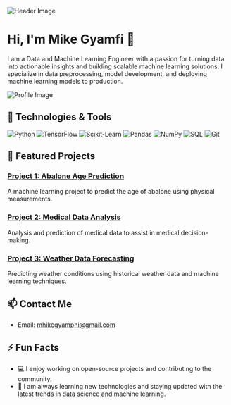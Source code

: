 ![Header Image](https://www.sharda.ac.in/blog/attachments/blog_images/Machine-Learning-data-Science-1-min.jpg)

# Hi, I'm Mike Gyamfi 👋

I am a Data and Machine Learning Engineer with a passion for turning data into actionable insights and building scalable machine learning solutions. I specialize in data preprocessing, model development, and deploying machine learning models to production. 

![Profile Image](https://static.vecteezy.com/system/resources/thumbnails/002/227/847/small/programmer-computer-expert-black-linear-icon-vector.jpg)

## 🔧 Technologies & Tools

![Python](https://img.shields.io/badge/-Python-333?style=flat&logo=python)
![TensorFlow](https://img.shields.io/badge/-TensorFlow-333?style=flat&logo=tensorflow)
![Scikit-Learn](https://img.shields.io/badge/-Scikit--Learn-333?style=flat&logo=scikit-learn)
![Pandas](https://img.shields.io/badge/-Pandas-333?style=flat&logo=pandas)
![NumPy](https://img.shields.io/badge/-NumPy-333?style=flat&logo=numpy)
![SQL](https://img.shields.io/badge/-SQL-333?style=flat&logo=sql)
![Git](https://img.shields.io/badge/-Git-333?style=flat&logo=git)

## 🌟 Featured Projects

### [Project 1: Abalone Age Prediction](https://github.com/yourusername/abalone-age-prediction)
A machine learning project to predict the age of abalone using physical measurements.

### [Project 2: Medical Data Analysis](https://github.com/yourusername/medical-data-analysis)
Analysis and prediction of medical data to assist in medical decision-making.

### [Project 3: Weather Data Forecasting](https://github.com/yourusername/weather-data-forecasting)
Predicting weather conditions using historical weather data and machine learning techniques.


## 📫 Contact Me
- Email: [mhikegyamphi@gmail.com](mailto:mhikegyamphi@example.com)

## ⚡ Fun Facts

- 💻 I enjoy working on open-source projects and contributing to the community.
- 🌱 I am always learning new technologies and staying updated with the latest trends in data science and machine learning.
